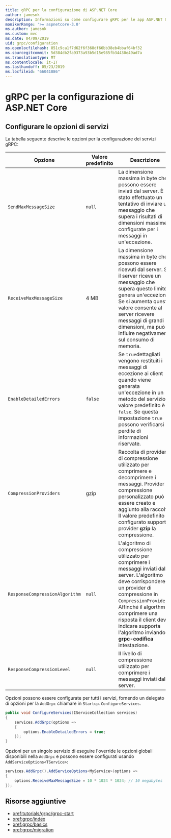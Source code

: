 ```yaml
---
title: gRPC per la configurazione di ASP.NET Core
author: jamesnk
description: Informazioni su come configurare gRPC per le app ASP.NET Core.
monikerRange: '>= aspnetcore-3.0'
ms.author: jamesnk
ms.custom: mvc
ms.date: 04/09/2019
uid: grpc/configuration
ms.openlocfilehash: 851c9ca1f7d62f6f368df66bb38eb4bbaf64bf32
ms.sourcegitcommit: 5d384db2fa9373a93b5d15e985fb34430e49ad7a
ms.translationtype: MT
ms.contentlocale: it-IT
ms.lasthandoff: 05/23/2019
ms.locfileid: "66041886"
---
```

# <a name="grpc-for-aspnet-core-configuration"></a>gRPC per la configurazione di ASP.NET Core

## <a name="configure-services-options"></a>Configurare le opzioni di servizi

La tabella seguente descrive le opzioni per la configurazione dei servizi gRPC:

| Opzione | Valore predefinito | Descrizione |
| ------ | ------------- | ----------- |
| `SendMaxMessageSize` | `null` | La dimensione massima in byte che possono essere inviati dal server. È stato effettuato un tentativo di inviare un messaggio che supera i risultati di dimensioni massime configurate per i messaggi in un'eccezione. |
| `ReceiveMaxMessageSize` | 4 MB | La dimensione massima in byte che possono essere ricevuti dal server. Se il server riceve un messaggio che supera questo limite, genera un'eccezione. Se si aumenta questo valore consente al server ricevere messaggi di grandi dimensioni, ma può influire negativamente sul consumo di memoria. |
| `EnableDetailedErrors` | `false` | Se `true`dettagliati vengono restituiti i messaggi di eccezione ai client quando viene generata un'eccezione in un metodo del servizio. Il valore predefinito è `false`. Se questa impostazione `true` possono verificarsi perdite di informazioni riservate. |
| `CompressionProviders` | gzip | Raccolta di provider di compressione utilizzato per comprimere e decomprimere i messaggi. Provider di compressione personalizzato può essere creato e aggiunto alla raccolta. Il valore predefinito configurato supporta provider **gzip** la compressione. |
| `ResponseCompressionAlgorithm` | `null` | L'algoritmo di compressione utilizzato per comprimere i messaggi inviati dal server. L'algoritmo deve corrispondere a un provider di compressione in `CompressionProviders`. Affinché il algorthm comprimere una risposta il client deve indicare supporta l'algoritmo inviandolo **grpc-codifica** intestazione. |
| `ResponseCompressionLevel` | `null` | Il livello di compressione utilizzato per comprimere i messaggi inviati dal server. |

Opzioni possono essere configurate per tutti i servizi, fornendo un delegato di opzioni per la `AddGrpc` chiamare in `Startup.ConfigureServices`.

```csharp
public void ConfigureServices(IServiceCollection services)
{
    services.AddGrpc(options =>
    {
        options.EnableDetailedErrors = true;
    });
}
```

Opzioni per un singolo servizio di eseguire l'override le opzioni globali disponibili nella `AddGrpc` e possono essere configurati usando `AddServiceOptions<TService>`:

```csharp
services.AddGrpc().AddServiceOptions<MyService>(options =>
{
    options.ReceiveMaxMessageSize = 10 * 1024 * 1024; // 10 megabytes
});
```

## <a name="additional-resources"></a>Risorse aggiuntive

* <xref:tutorials/grpc/grpc-start>
* <xref:grpc/index>
* <xref:grpc/basics>
* <xref:grpc/migration>
